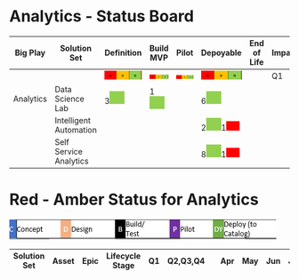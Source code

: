 # Analytics - Status Board


| Big Play | Solution Set | Definition | Build MVP | Pilot | Depoyable | End of Life | Impact | 
| ---------| ------------- | ------ | ------ | ----- | ------- | ------- | ------- | 
|||![image](rag.png)|![image](rag.png)|![image](rag.png)|![image](rag.png)|| Q1| Potential (Q2,Q3,Q4)|
|Analytics|Data Science Lab|3![Green](G.png)|1![Green](G.png)||6![Green](G.png)||||
||Intelligent Automation||||2![Green](G.png)1![Red](R.png)||||
||Self Service Analytics||||8![Green](G.png)1![Red](R.png)||||


# Red - Amber Status for Analytics

 ![image](LC.png) 

| Solution Set | Asset | Epic | Lifecycle Stage | Q1 | Q2,Q3,Q4 | ![Concept](Concept.png) | Apr | May | Jun | Jul | Aug | Sep | Oct | Nov | Dec | Jan | Feb | Mar | Apr| May | Jun |
|-----|-----|-----|-----|-----|-----|-----|-----|-----|-----|-----|-----|-----|-----|-----|-----|-----|-----|-----|-----|-----|-----|



